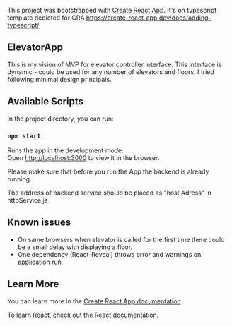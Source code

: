 This project was bootstrapped with [Create React App](https://github.com/facebook/create-react-app).
It's on typescript template dedicted for CRA https://create-react-app.dev/docs/adding-typescript/

## ElevatorApp

This is my vision of MVP for elevator controller interface.
This interface is dynamic - could be used for any number of elevators and floors.
I tried following minimal design principals.


## Available Scripts

In the project directory, you can run:

### `npm start`

Runs the app in the development mode.<br />
Open [http://localhost:3000](http://localhost:3000) to view it in the browser.

Please make sure that before you run the App the backend is already running.

The address of backend service should be placed as "host Adress" in httpService.js


## Known issues

- On same browsers when elevator is called for the first time there could be a small delay with displaying a floor.
- One dependency (React-Reveal) throws error and warnings on application run 

## Learn More

You can learn more in the [Create React App documentation](https://facebook.github.io/create-react-app/docs/getting-started).

To learn React, check out the [React documentation](https://reactjs.org/).
